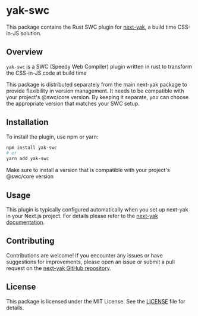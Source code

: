 # yak-swc

This package contains the Rust SWC plugin for [next-yak](https://www.npmjs.com/package/next-yak), a build time CSS-in-JS solution.

## Overview

`yak-swc` is a SWC (Speedy Web Compiler) plugin written in rust to transform the CSS-in-JS code at build time

This package is distributed separately from the main next-yak package to provide flexibility in version management. It needs to be compatible with your project's @swc/core version. By keeping it separate, you can choose the appropriate version that matches your SWC setup.

## Installation

To install the plugin, use npm or yarn:

```bash
npm install yak-swc
# or
yarn add yak-swc
```

Make sure to install a version that is compatible with your project's @swc/core version

## Usage

This plugin is typically configured automatically when you set up next-yak in your Next.js project.
For details please refer to the [next-yak documentation](https://yak.js.org/).

## Contributing

Contributions are welcome! If you encounter any issues or have suggestions for improvements, please open an issue or submit a pull request on the [next-yak GitHub repository](https://github.com/jantimon/next-yak).

## License

This package is licensed under the MIT License. See the [LICENSE](LICENSE) file for details.
